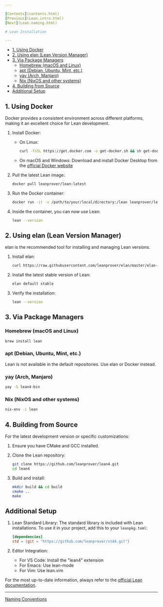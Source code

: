 ```yaml
---

[Contents](contents.html)
[Previous](Lean.intro.html)
[Next](Lean.naming.html)

# Lean Installation

---
```


- [1. Using Docker](#1-using-docker)
- [2. Using elan (Lean Version Manager)](#2-using-elan-lean-version-manager)
- [3. Via Package Managers](#3-via-package-managers)
   - [Homebrew (macOS and Linux)](#homebrew-macos-and-linux)
   - [apt (Debian, Ubuntu, Mint, etc.)](#apt-debian-ubuntu-mint-etc)
   - [yay (Arch, Manjaro)](#yay-arch-manjaro)
   - [Nix (NixOS and other systems)](#nix-nixos-and-other-systems)
- [4. Building from Source](#4-building-from-source)
- [Additional Setup](#additional-setup)

## 1. Using Docker

Docker provides a consistent environment across different platforms, making it an excellent choice for Lean development.

1. Install Docker:

   - On Linux:

     ```bash
     curl -fsSL https://get.docker.com -o get-docker.sh && sh get-docker.sh
     ```

   - On macOS and Windows: Download and install Docker Desktop from the [official Docker website](https://www.docker.com/products/docker-desktop)

2. Pull the latest Lean image:

   ```bash
   docker pull leanprover/lean:latest
   ```

3. Run the Docker container:

   ```bash
   docker run -it -v /path/to/your/local/directory:/lean leanprover/lean:latest
   ```

4. Inside the container, you can now use Lean:

   ```bash
   lean --version
   ```

## 2. Using elan (Lean Version Manager)

elan is the recommended tool for installing and managing Lean versions.

1. Install elan:

   ```bash
   curl https://raw.githubusercontent.com/leanprover/elan/master/elan-init.sh -sSf | sh
   ```

2. Install the latest stable version of Lean:

   ```bash
   elan default stable
   ```

3. Verify the installation:

   ```bash
   lean --version
   ```

## 3. Via Package Managers

### Homebrew (macOS and Linux)

```bash
brew install lean
```

### apt (Debian, Ubuntu, Mint, etc.)

Lean is not available in the default repositories. Use elan or Docker instead.

### yay (Arch, Manjaro)

```bash
yay -S lean4-bin
```

### Nix (NixOS and other systems)

```bash
nix-env -i lean
```

## 4. Building from Source

For the latest development version or specific customizations:

1. Ensure you have CMake and GCC installed.

2. Clone the Lean repository:

   ```bash
   git clone https://github.com/leanprover/lean4.git
   cd lean4
   ```

3. Build and install:

   ```bash
   mkdir build && cd build
   cmake ..
   make
   ```

## Additional Setup

1. Lean Standard Library:
   The standard library is included with Lean installations. To use it in your project, add this to your `leanpkg.toml`:

   ```toml
   [dependencies]
   std = {git = "https://github.com/leanprover/std4.git"}
   ```

2. Editor Integration:
   - For VS Code: Install the "lean4" extension
   - For Emacs: Use lean-mode
   - For Vim: Use lean.vim

For the most up-to-date information, always refer to the [official Lean documentation](https://leanprover.github.io/lean4/doc/).

---

[Naming Conventions](./Lean.naming.html)

